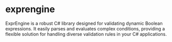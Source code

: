 # exprengine
ExprEngine is a robust C# library designed for validating dynamic Boolean expressions. It easily parses and evaluates complex conditions, providing a flexible solution for handling diverse validation rules in your C# applications.

